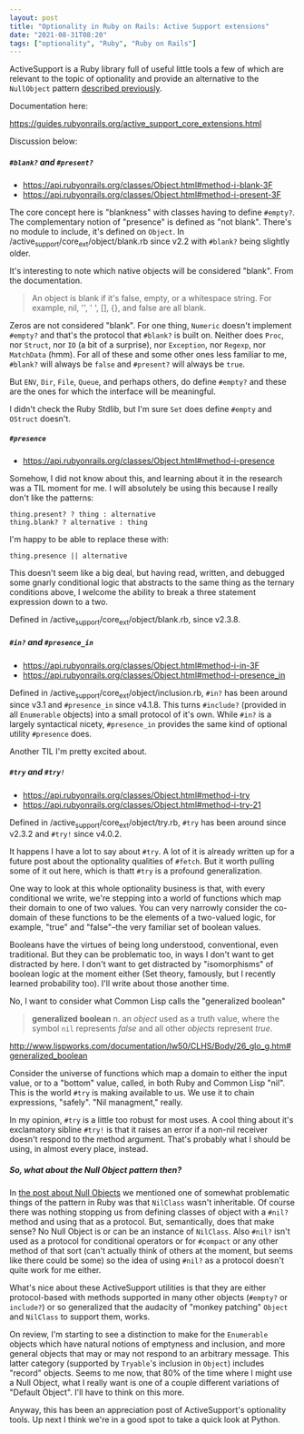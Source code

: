 ```yaml
---
layout: post
title: "Optionality in Ruby on Rails: Active Support extensions"
date: "2021-08-31T08:20"
tags: ["optionality", "Ruby", "Ruby on Rails"]
---
```


ActiveSupport is a Ruby library full of useful little tools a few of
which are relevant to the topic of optionality and provide an
alternative to the `NullObject` pattern [described previously](file:///2021/07/28/optionality-ruby-null-objects.html).

Documentation here:

<https://guides.rubyonrails.org/active_support_core_extensions.html>

Discussion below:

<!-- more -->


##### `#blank?` and `#present?`

-   <https://api.rubyonrails.org/classes/Object.html#method-i-blank-3F>
-   <https://api.rubyonrails.org/classes/Object.html#method-i-present-3F>

The core concept here is "blankness" with classes having to define
`#empty?`. The complementary notion of "presence" is defined as "not
blank". There's no module to include, it's defined on `Object`. In
/active<sub>support</sub>/core<sub>ext</sub>/object/blank.rb since v2.2 with `#blank?`
being slightly older.

It's interesting to note which native objects will be considered
"blank". From the documentation.

> An object is blank if it's false, empty, or a whitespace string. For
> example, nil, '', ' ', [], {}, and false are all blank.

Zeros are not considered "blank". For one thing, `Numeric` doesn't
implement `#empty?` and that's the protocol that `#blank?` is built
on. Neither does `Proc`, nor `Struct`, nor `IO` (a bit of a surprise),
nor `Exception`, nor `Regexp`, nor `MatchData` (hmm). For all of these
and some other ones less familiar to me, `#blank?` will always be
`false` and `#present?` will always be `true`.

But `ENV`, `Dir`, `File`, `Queue`, and perhaps others, do define
`#empty?` and these are the ones for which the interface will be
meaningful.

I didn't check the Ruby Stdlib, but I'm sure `Set` does define
`#empty` and `OStruct` doesn't.


##### `#presence`

-   <https://api.rubyonrails.org/classes/Object.html#method-i-presence>

Somehow, I did not know about this, and learning about it in the
research was a TIL moment for me. I will absolutely be using this
because I really don't like the patterns:

    thing.present? ? thing : alternative
    thing.blank? ? alternative : thing

I'm happy to be able to replace these with:

    thing.presence || alternative

This doesn't seem like a big deal, but having read, written, and
debugged some gnarly conditional logic that abstracts to the same
thing as the ternary conditions above, I welcome the ability to break
a three statement expression down to a two.

Defined in /active<sub>support</sub>/core<sub>ext</sub>/object/blank.rb, since v2.3.8.


##### `#in?` and `#presence_in`

-   <https://api.rubyonrails.org/classes/Object.html#method-i-in-3F>
-   <https://api.rubyonrails.org/classes/Object.html#method-i-presence_in>

Defined in /active<sub>support</sub>/core<sub>ext</sub>/object/inclusion.rb, `#in?` has
been around since v3.1 and `#presence_in` since v4.1.8. This turns
`#include?` (provided in all `Enumerable` objects) into a small
protocol of it's own. While `#in?` is a largely syntactical nicety,
`#presence_in` provides the same kind of optional utility `#presence`
does.

Another TIL I'm pretty excited about.


##### `#try` and `#try!`

-   <https://api.rubyonrails.org/classes/Object.html#method-i-try>
-   <https://api.rubyonrails.org/classes/Object.html#method-i-try-21>

Defined in /active<sub>support</sub>/core<sub>ext</sub>/object/try.rb, `#try` has been
around since v2.3.2 and `#try!` since v4.0.2.

It happens I have a lot to say about `#try`. A lot of it is already
written up for a future post about the optionality qualities of
`#fetch`. But it worth pulling some of it out here, which is thatt
`#try` is a profound generalization.

One way to look at this whole optionality business is that, with every
conditional we write, we're stepping into a world of functions which
map their domain to one of two values. You can very narrowly consider
the co-domain of these functions to be the elements of a two-valued
logic, for example, "true" and "false"&#x2013;the very familiar set of
boolean values.

Booleans have the virtues of being long understood, conventional, even
traditional. But they can be problematic too, in ways I don't want to
get distracted by here. I don't want to get distracted by
"isomorphisms" of boolean logic at the moment either (Set theory,
famously, but I recently learned probability too). I'll write about
those another time.

No, I want to consider what Common Lisp calls the "generalized boolean" 

> **generalized boolean** n. an *object* used as a truth value, where the
> symbol `nil` represents *false* and all other *objects* represent
> *true*.

<http://www.lispworks.com/documentation/lw50/CLHS/Body/26_glo_g.htm#generalized_boolean>

Consider the universe of functions which map a domain to either the
input value, or to a "bottom" value, called, in both Ruby and Common
Lisp "nil". This is the world `#try` is making available to us. We use
it to chain expressions, "safely". "Nil managment," really.

In my opinion, `#try` is a little too robust for most uses. A cool
thing about it's exclamatory sibline `#try!` is that it raises an
error if a non-nil receiver doesn't respond to the method
argument. That's probably what I should be using, in almost every
place, instead.


##### So, what about the Null Object pattern then?

In [the post about Null Objects](file:///2021/07/28/optionality-ruby-null-objects.html) we mentioned one of somewhat
problematic things of the pattern in Ruby was that `NilClass` wasn't
inheritable. Of course there was nothing stopping us from defining
classes of object with a `#nil?` method and using that as a
protocol. But, semantically, does that make sense? No Null Object is
or can be an instance of `NilClass`. Also `#nil?` isn't used as a
protocol for conditional operators or for `#compact` or any other
method of that sort (can't actually think of others at the moment, but
seems like there could be some) so the idea of using `#nil?` as a
protocol doesn't quite work for me either.

What's nice about these ActiveSupport utilities is that they are
either protocol-based with methods supported in many other objects
(`#empty?` or `include?`) or so generalized that the audacity of
"monkey patching" `Object` and `NilClass` to support them, works.

On review, I'm starting to see a distinction to make for the
`Enumerable` objects which have natural notions of emptyness and
inclusion, and more general objects that may or may not respond to an
arbitrary message. This latter category (supported by `Tryable`'s
inclusion in `Object`) includes "record" objects. Seems to me now,
that 80% of the time where I might use a Null Object, what I really
want is one of a couple different variations of "Default Object". I'll
have to think on this more.

Anyway, this has been an appreciation post of ActiveSupport's
optionality tools. Up next I think we're in a good spot to take a
quick look at Python.

